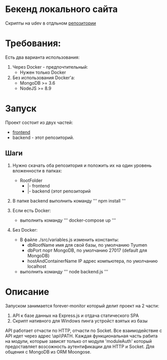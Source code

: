 # Бекенд локального сайта
Скрипты на udev в отдльном [репозитории](https://github.com/guest363/linux-udev-mount-script)

# Требования:
Есть два варианта использования:
1. Через Docker - предпочтительный:
    * Нужен только Docker
2. Без использования Docker'a:
    * MongoDB >= 3.6
    * NodeJS >= 8.9

# Запуск
Проект состоит из двух частей: 
* [frontend](https://github.com/guest363/local-web-portal-frontend) 
* backend - этот репозиторий. 

## Шаги
1. Нужно скачать оба репозитория и положить их на один уровень вложенности в папках:
    * RootFolder
        * |- frontend
        * |- backend (этот репозиторий

1. В папке backend выполнить команду ''' npm install '''
1. Если есть Docker:
    * выполнить команду ''' docker-compose up '''
1. Без Docker:
    * В файле ./src/variables.js изменить константы:
        * dbRootName имя для свой базы, по умолчанию Tyumen
        * dbPort порт MongoDB, по умолчанию 27017 (default для MongoDB)
        * hostAndContainerName IP адрес компьютера, по умолчанию localhost
    * выполнить команду ''' node backend.js '''

# Описание
Запуском занимается forever-monitor который делит проект на 2 части:
1. API к базе данных на Express.js и отдача статического SPA
2. Скрипт нативного для Windows пинга устройст взятых из базы

API работает отчасти по HTTP, отчасти по Socket. 
Все взаимодействие с API идет через адрес \api\PATH.
Каждая функциональная часть рабита на модули, которые зависят только от модуля 'moduleAuth' который предоставляет возсожность аутентификации для HTTP и Socket.
Для общения с MongoDB из ORM Moongose.

